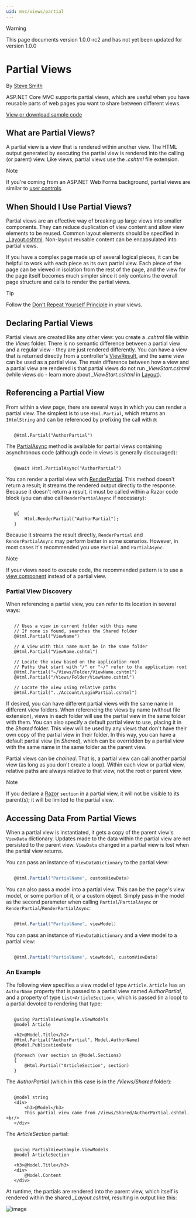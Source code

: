 ```yaml
---
uid: mvc/views/partial
---
```

>[!WARNING]
> This page documents version 1.0.0-rc2 and has not yet been updated for version 1.0.0

# Partial Views

By [Steve Smith](http://ardalis.com)

ASP.NET Core MVC supports partial views, which are useful when you have reusable parts of web pages you want to share between different views.

[View or download sample code](https://github.com/aspnet/Docs/tree/master/aspnet/mvc/views/partial/sample)

## What are Partial Views?

A partial view is a view that is rendered within another view. The HTML output generated by executing the partial view is rendered into the calling (or parent) view. Like views, partial views use the *.cshtml* file extension.

> [!NOTE]
> If you're coming from an ASP.NET Web Forms background, partial views are similar to [user controls](https://msdn.microsoft.com/en-us/library/y6wb1a0e.aspx).

## When Should I Use Partial Views?

Partial views are an effective way of breaking up large views into smaller components. They can reduce duplication of view content and allow view elements to be reused. Common layout elements should be specified in [_Layout.cshtml](layout.md). Non-layout reusable content can be encapsulated into partial views.

If you have a complex page made up of several logical pieces, it can be helpful to work with each piece as its own partial view. Each piece of the page can be viewed in isolation from the rest of the page, and the view for the page itself becomes much simpler since it only contains the overall page structure and calls to render the partial views.

>[!TIP]
> Follow the [Don't Repeat Yourself Principle](http://deviq.com/don-t-repeat-yourself/) in your views.

## Declaring Partial Views

Partial views are created like any other view: you create a *.cshtml* file within the *Views* folder. There is no semantic difference between a partial view and a regular view - they are just rendered differently. You can have a view that is returned directly from a controller's [ViewResult](http://docs.asp.net/projects/api/en/latest/autoapi/Microsoft/AspNetCore/Mvc/ViewResult/index.html.md#Microsoft.AspNetCore.Mvc.ViewResult.md), and the same view can be used as a partial view. The main difference between how a view and a partial view are rendered is that partial views do not run *_ViewStart.cshtml* (while views do - learn more about *_ViewStart.cshtml* in [Layout](layout.md)).

## Referencing a Partial View

From within a view page, there are several ways in which you can render a partial view. The simplest is to use `Html.Partial`, which returns an `IHtmlString` and can be referenced by prefixing the call with `@`:

<!-- literal_block {"xml:space": "preserve", "backrefs": [], "source": "/Users/shirhatti/docs/Docs/aspnet/mvc/views/partial/sample/src/PartialViewsSample/Views/Home/About.cshtml", "ids": [], "dupnames": [], "names": [], "classes": [], "linenos": false, "highlight_args": {"linenostart": 1}} -->

````

   @Html.Partial("AuthorPartial")

   ````

The [PartialAsync](http://docs.asp.net/projects/api/en/latest/autoapi/Microsoft/AspNetCore/Mvc/Rendering/IHtmlHelper/index.html.md#Microsoft.AspNetCore.Mvc.Rendering.IHtmlHelper.PartialAsync.md) method is available for partial views containing asynchronous code (although code in views is generally discouraged):

<!-- literal_block {"xml:space": "preserve", "backrefs": [], "source": "/Users/shirhatti/docs/Docs/aspnet/mvc/views/partial/sample/src/PartialViewsSample/Views/Home/About.cshtml", "ids": [], "dupnames": [], "names": [], "classes": [], "linenos": false, "highlight_args": {"linenostart": 1}} -->

````

   @await Html.PartialAsync("AuthorPartial")

   ````

You can render a partial view with [RenderPartial](http://docs.asp.net/projects/api/en/latest/autoapi/Microsoft/AspNetCore/Mvc/Rendering/HtmlHelperPartialExtensions/index.html.md#Microsoft.AspNetCore.Mvc.Rendering.HtmlHelperPartialExtensions.RenderPartial.md). This method doesn't return a result; it streams the rendered output directly to the response. Because it doesn't return a result, it must be called within a Razor code block (you can also call `RenderPartialAsync` if necessary):

<!-- literal_block {"xml:space": "preserve", "backrefs": [], "source": "/Users/shirhatti/docs/Docs/aspnet/mvc/views/partial/sample/src/PartialViewsSample/Views/Home/About.cshtml", "ids": [], "dupnames": [], "names": [], "classes": [], "linenos": false, "highlight_args": {"linenostart": 1}} -->

````

   @{
       Html.RenderPartial("AuthorPartial");
   }

   ````

Because it streams the result directly, `RenderPartial` and `RenderPartialAsync` may perform better in some scenarios. However, in most cases it's recommended you use `Partial` and `PartialAsync`.

> [!NOTE]
> If your views need to execute code, the recommended pattern is to use a [view component](view-components.md) instead of a partial view.

### Partial View Discovery

When referencing a partial view, you can refer to its location in several ways:

<!-- literal_block {"backrefs": [], "ids": [], "dupnames": [], "linenos": false, "names": [], "classes": [], "xml:space": "preserve", "language": "text", "highlight_args": {}} -->

````text

   // Uses a view in current folder with this name
   // If none is found, searches the Shared folder
   @Html.Partial("ViewName")

   // A view with this name must be in the same folder
   @Html.Partial("ViewName.cshtml")

   // Locate the view based on the application root
   // Paths that start with "/" or "~/" refer to the application root
   @Html.Partial("~/Views/Folder/ViewName.cshtml")
   @Html.Partial("/Views/Folder/ViewName.cshtml")

   // Locate the view using relative paths
   @Html.Partial("../Account/LoginPartial.cshtml")
   ````

If desired, you can have different partial views with the same name in different view folders. When referencing the views by name (without file extension), views in each folder will use the partial view in the same folder with them. You can also specify a default partial view to use, placing it in the *Shared* folder. This view will be used by any views that don't have their own copy of the partial view in their folder. In this way, you can have a default partial view (in *Shared*), which can be overridden by a partial view with the same name in the same folder as the parent view.

Partial views can be *chained*. That is, a partial view can call another partial view (as long as you don't create a loop). Within each view or partial view, relative paths are always relative to that view, not the root or parent view.

> [!NOTE]
> If you declare a [Razor](razor.md) `section` in a partial view, it will not be visible to its parent(s); it will be limited to the partial view.

## Accessing Data From Partial Views

When a partial view is instantiated, it gets a copy of the parent view's `ViewData` dictionary. Updates made to the data within the partial view are not persisted to the parent view. `ViewData` changed in a partial view is lost when the partial view returns.

You can pass an instance of `ViewDataDictionary` to the partial view:

<!-- literal_block {"backrefs": [], "ids": [], "dupnames": [], "linenos": false, "names": [], "classes": [], "xml:space": "preserve", "language": "c#", "highlight_args": {}} -->

````c#

   @Html.Partial("PartialName", customViewData)
   ````

You can also pass a model into a partial view. This can be the page's view model, or some portion of it, or a custom object. Simply pass in the model as the second parameter when calling `Partial`/`PartialAsync` or `RenderPartial`/`RenderPartialAsync`:

<!-- literal_block {"backrefs": [], "ids": [], "dupnames": [], "linenos": false, "names": [], "classes": [], "xml:space": "preserve", "language": "c#", "highlight_args": {}} -->

````c#

   @Html.Partial("PartialName", viewModel)
   ````

You can pass an instance of `ViewDataDictionary` and a view model to a partial view:

<!-- literal_block {"backrefs": [], "ids": [], "dupnames": [], "linenos": false, "names": [], "classes": [], "xml:space": "preserve", "language": "c#", "highlight_args": {}} -->

````c#

   @Html.Partial("PartialName", viewModel, customViewData)
   ````

### An Example

The following view specifies a view model of type `Article`. `Article` has an `AuthorName` property that is passed to a partial view named *AuthorPartial*, and a property of type `List<ArticleSection>`, which is passed (in a loop) to a partial devoted to rendering that type:

<!-- literal_block {"xml:space": "preserve", "backrefs": [], "source": "/Users/shirhatti/docs/Docs/aspnet/mvc/views/partial/sample/src/PartialViewsSample/Views/Articles/Read.cshtml", "ids": [], "dupnames": [], "names": [], "classes": [], "linenos": false, "highlight_args": {"hl_lines": [2, 5, 10], "linenostart": 1}} -->

````

   @using PartialViewsSample.ViewModels
   @model Article

   <h2>@Model.Title</h2>
   @Html.Partial("AuthorPartial", Model.AuthorName)
   @Model.PublicationDate

   @foreach (var section in @Model.Sections)
   {
       @Html.Partial("ArticleSection", section)
   }

   ````

The *AuthorPartial* (which in this case is in the */Views/Shared* folder):

<!-- literal_block {"xml:space": "preserve", "backrefs": [], "source": "/Users/shirhatti/docs/Docs/aspnet/mvc/views/partial/sample/src/PartialViewsSample/Views/Shared/AuthorPartial.cshtml", "ids": [], "dupnames": [], "names": [], "classes": [], "linenos": false, "highlight_args": {"hl_lines": [1], "linenostart": 1}} -->

````

   @model string
   <div>
       <h3>@Model</h3>
       This partial view came from /Views/Shared/AuthorPartial.cshtml.<br/>
   </div>

   ````

The *ArticleSection* partial:

<!-- literal_block {"xml:space": "preserve", "backrefs": [], "source": "/Users/shirhatti/docs/Docs/aspnet/mvc/views/partial/sample/src/PartialViewsSample/Views/Articles/ArticleSection.cshtml", "ids": [], "dupnames": [], "names": [], "classes": [], "linenos": false, "highlight_args": {"hl_lines": [2], "linenostart": 1}} -->

````

   @using PartialViewsSample.ViewModels
   @model ArticleSection

   <h3>@Model.Title</h3>
   <div>
       @Model.Content
   </div>
   ````

At runtime, the partials are rendered into the parent view, which itself is rendered within the shared *_Layout.cshtml*, resulting in output like this:

![image](partial/_static/output.png)
